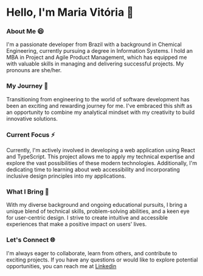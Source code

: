 # Hello, I'm Maria Vitória 👋

### About Me 😄

I'm a passionate developer from Brazil with a background in Chemical Engineering, currently pursuing a degree in Information Systems. I hold an MBA in Project and Agile Product Management, which has equipped me with valuable skills in managing and delivering successful projects. My pronouns are she/her.

### My Journey 🚀

Transitioning from engineering to the world of software development has been an exciting and rewarding journey for me. I've embraced this shift as an opportunity to combine my analytical mindset with my creativity to build innovative solutions.

### Current Focus ⚡

Currently, I'm actively involved in developing a web application using React and TypeScript. This project allows me to apply my technical expertise and explore the vast possibilities of these modern technologies. Additionally, I'm dedicating time to learning about web accessibility and incorporating inclusive design principles into my applications.

### What I Bring 💪

With my diverse background and ongoing educational pursuits, I bring a unique blend of technical skills, problem-solving abilities, and a keen eye for user-centric design. I strive to create intuitive and accessible experiences that make a positive impact on users' lives.

### Let's Connect 🌐

I'm always eager to collaborate, learn from others, and contribute to exciting projects. If you have any questions or would like to explore potential opportunities, you can reach me at [Linkedin](https://www.linkedin.com/in/m-vitoria-vasconcelos)
